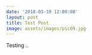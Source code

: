 ```yaml
---
date: '2018-03-19 12:00:00'
layout: post
title: Test Post
image: assets/images/pic09.jpg
---
```


Testing ..

